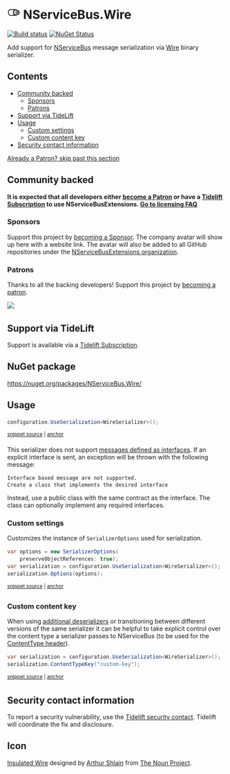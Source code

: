 <!--
GENERATED FILE - DO NOT EDIT
This file was generated by [MarkdownSnippets](https://github.com/SimonCropp/MarkdownSnippets).
Source File: /readme.source.md
To change this file edit the source file and then run MarkdownSnippets.
-->

# <img src="/src/icon.png" height="30px"> NServiceBus.Wire

[![Build status](https://ci.appveyor.com/api/projects/status/sjv1mlf4s3iv6iba/branch/master?svg=true)](https://ci.appveyor.com/project/SimonCropp/nservicebus-wire)
[![NuGet Status](https://img.shields.io/nuget/v/NServiceBus.Wire.svg)](https://www.nuget.org/packages/NServiceBus.Wire/)

Add support for [NServiceBus](https://particular.net/nservicebus) message serialization via [Wire](https://github.com/rogeralsing/Wire) binary serializer.

<!-- toc -->
## Contents

  * [Community backed](#community-backed)
    * [Sponsors](#sponsors)
    * [Patrons](#patrons)
  * [Support via TideLift](#support-via-tidelift)
  * [Usage](#usage)
    * [Custom settings](#custom-settings)
    * [Custom content key](#custom-content-key)
  * [Security contact information](#security-contact-information)<!-- endtoc -->

<!--- StartOpenCollectiveBackers -->

[Already a Patron? skip past this section](#endofbacking)


## Community backed

**It is expected that all developers either [become a Patron](https://opencollective.com/nservicebusextensions/contribute/patron-6976) or have a [Tidelift Subscription](#support-via-tidelift) to use NServiceBusExtensions. [Go to licensing FAQ](https://github.com/NServiceBusExtensions/Home/#licensingpatron-faq)**


### Sponsors

Support this project by [becoming a Sponsor](https://opencollective.com/nservicebusextensions/contribute/sponsor-6972). The company avatar will show up here with a website link. The avatar will also be added to all GitHub repositories under the [NServiceBusExtensions organization](https://github.com/NServiceBusExtensions).


### Patrons

Thanks to all the backing developers! Support this project by [becoming a patron](https://opencollective.com/nservicebusextensions/contribute/patron-6976).

<img src="https://opencollective.com/nservicebusextensions/tiers/patron.svg?width=890&avatarHeight=60&button=false">

<a href="#" id="endofbacking"></a>

<!--- EndOpenCollectiveBackers -->


## Support via TideLift

Support is available via a [Tidelift Subscription](https://tidelift.com/subscription/pkg/nuget-nservicebus.wire?utm_source=nuget-nservicebus.wire&utm_medium=referral&utm_campaign=enterprise).


## NuGet package

https://nuget.org/packages/NServiceBus.Wire/


## Usage

<!-- snippet: WireSerialization -->
<a id='snippet-wireserialization'/></a>
```cs
configuration.UseSerialization<WireSerializer>();
```
<sup><a href='/src/Tests/Snippets/Usage.cs#L9-L13' title='File snippet `wireserialization` was extracted from'>snippet source</a> | <a href='#snippet-wireserialization' title='Navigate to start of snippet `wireserialization`'>anchor</a></sup>
<!-- endsnippet -->

This serializer does not support [messages defined as interfaces](https://docs.particular.net/nservicebus/messaging/messages-as-interfaces). If an explicit interface is sent, an exception will be thrown with the following message:

```
Interface based message are not supported.
Create a class that implements the desired interface
```

Instead, use a public class with the same contract as the interface. The class can optionally implement any required interfaces.


### Custom settings

Customizes the instance of `SerializerOptions` used for serialization.

<!-- snippet: WireCustomSettings -->
<a id='snippet-wirecustomsettings'/></a>
```cs
var options = new SerializerOptions(
    preserveObjectReferences: true);
var serialization = configuration.UseSerialization<WireSerializer>();
serialization.Options(options);
```
<sup><a href='/src/Tests/Snippets/Usage.cs#L18-L25' title='File snippet `wirecustomsettings` was extracted from'>snippet source</a> | <a href='#snippet-wirecustomsettings' title='Navigate to start of snippet `wirecustomsettings`'>anchor</a></sup>
<!-- endsnippet -->


### Custom content key

When using [additional deserializers](https://docs.particular.net/nservicebus/serialization/#specifying-additional-deserializers) or transitioning between different versions of the same serializer it can be helpful to take explicit control over the content type a serializer passes to NServiceBus (to be used for the [ContentType header](https://docs.particular.net/nservicebus/messaging/headers#serialization-headers-nservicebus-contenttype)).

<!-- snippet: WireContentTypeKey -->
<a id='snippet-wirecontenttypekey'/></a>
```cs
var serialization = configuration.UseSerialization<WireSerializer>();
serialization.ContentTypeKey("custom-key");
```
<sup><a href='/src/Tests/Snippets/Usage.cs#L30-L35' title='File snippet `wirecontenttypekey` was extracted from'>snippet source</a> | <a href='#snippet-wirecontenttypekey' title='Navigate to start of snippet `wirecontenttypekey`'>anchor</a></sup>
<!-- endsnippet -->


## Security contact information

To report a security vulnerability, use the [Tidelift security contact](https://tidelift.com/security). Tidelift will coordinate the fix and disclosure.


## Icon

[Insulated Wire](https://thenounproject.com/term/insulated-wire/116162) designed by [Arthur Shlain](https://thenounproject.com/ArtZ91/) from [The Noun Project](https://thenounproject.com).
